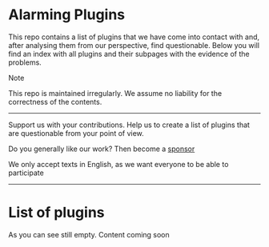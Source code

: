 # Alarming Plugins
This repo contains a list of plugins that we have come into contact with and, after analysing them from our perspective, find questionable. Below you will find an index with all plugins and their subpages with the evidence of the problems. 

> [!NOTE]  
> This repo is maintained irregularly. We assume no liability for the correctness of the contents.
---

Support us with your contributions. 
Help us to create a list of plugins that are questionable from your point of view. 

Do you generally like our work? Then become a [sponsor](https://github.com/sponsors/OneLiteFeatherNET) 

We only accept texts in English, as we want everyone to be able to participate


---
# List of plugins

As you can see still empty. Content coming soon